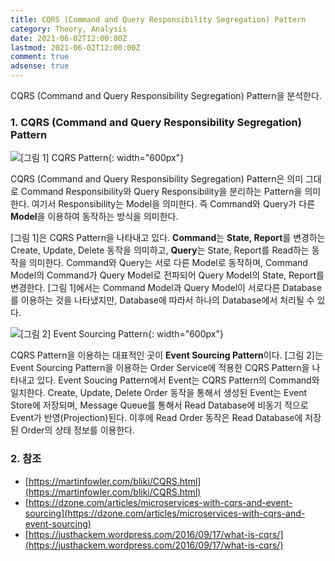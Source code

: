 ```yaml
---
title: CQRS (Command and Query Responsibility Segregation) Pattern
category: Theory, Analysis
date: 2021-06-02T12:00:00Z
lastmod: 2021-06-02T12:00:00Z
comment: true
adsense: true
---
```


CQRS (Command and Query Responsibility Segregation) Pattern을 분석한다.

### 1. CQRS (Command and Query Responsibility Segregation) Pattern

![[그림 1] CQRS Pattern]({{site.baseurl}}/images/theory_analysis/CQRS_Pattern/CQRS_Pattern.PNG){: width="600px"}

CQRS (Command and Query Responsibility Segregation) Pattern은 의미 그대로 Command Responsibility와 Query Responsibility을 분리하는 Pattern을 의미한다. 여기서 Responsibility는 Model을 의미한다. 즉 Command와 Query가 다른 **Model**을 이용하여 동작하는 방식을 의미한다. 

[그림 1]은 CQRS Pattern을 나타내고 있다. **Command**는 **State, Report**를 변경하는 Create, Update, Delete 동작을 의미하고, **Query**는 State, Report를 Read하는 동작을 의미한다. Command와 Query는 서로 다른 Model로 동작하며, Command Model의 Command가 Query Model로 전파되어 Query Model의 State, Report를 변경한다. [그림 1]에서는 Command Model과 Query Model이 서로다른 Database를 이용하는 것을 나타냈지만, Database에 따라서 하나의 Database에서 처리될 수 있다.

![[그림 2] Event Sourcing Pattern]({{site.baseurl}}/images/theory_analysis/CQRS_Pattern/Event_Sourcing_Pattern.PNG){: width="600px"}

CQRS Pattern을 이용하는 대표적인 곳이 **Event Sourcing Pattern**이다. [그림 2]는 Event Sourcing Pattern을 이용하는 Order Service에 적용한 CQRS Pattern을 나타내고 있다. Event Soucing Pattern에서 Event는 CQRS Pattern의 Command와 일치한다. Create, Update, Delete Order 동작을 통해서 생성된 Event는 Event Store에 저장되며, Message Queue를 통해서 Read Database에 비동기 적으로 Event가 반영(Projection)된다. 이후에 Read Order 동작은 Read Database에 저장된 Order의 상태 정보를 이용한다.

### 2. 참조

* [https://martinfowler.com/bliki/CQRS.html](https://martinfowler.com/bliki/CQRS.html)
* [https://dzone.com/articles/microservices-with-cqrs-and-event-sourcing](https://dzone.com/articles/microservices-with-cqrs-and-event-sourcing)
* [https://justhackem.wordpress.com/2016/09/17/what-is-cqrs/](https://justhackem.wordpress.com/2016/09/17/what-is-cqrs/)